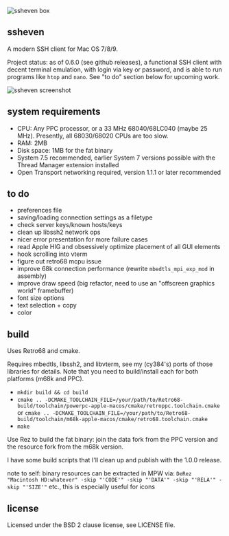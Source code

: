![ssheven box](http://www.cy384.com/media/img/ssheven_box_front_small.png)

ssheven
-------
A modern SSH client for Mac OS 7/8/9.

Project status: as of 0.6.0 (see github releases), a functional SSH client with decent terminal emulation, with login via key or password, and is able to run programs like `htop` and `nano`.  See "to do" section below for upcoming work.

![ssheven screenshot](http://www.cy384.com/media/img/ssheven-0.5.0-screenshot.png)

system requirements
-------------------
* CPU: Any PPC processor, or a 33 MHz 68040/68LC040 (maybe 25 MHz).  Presently, all 68030/68020 CPUs are too slow.
* RAM: 2MB
* Disk space: 1MB for the fat binary
* System 7.5 recommended, earlier System 7 versions possible with the Thread Manager extension installed
* Open Transport networking required, version 1.1.1 or later recommended

to do
-----
* preferences file
* saving/loading connection settings as a filetype
* check server keys/known hosts/keys
* clean up libssh2 network ops
* nicer error presentation for more failure cases
* read Apple HIG and obsessively optimize placement of all GUI elements
* hook scrolling into vterm
* figure out retro68 mcpu issue
* improve 68k connection performance (rewrite `mbedtls_mpi_exp_mod` in assembly)
* improve draw speed (big refactor, need to use an "offscreen graphics world" framebuffer)
* font size options
* text selection + copy
* color

build
-----
Uses Retro68 and cmake.

Requires mbedtls, libssh2, and libvterm, see my (cy384's) ports of those libraries for details.  Note that you need to build/install each for both platforms (m68k and PPC).

* `mkdir build && cd build`
* `cmake .. -DCMAKE_TOOLCHAIN_FILE=/your/path/to/Retro68-build/toolchain/powerpc-apple-macos/cmake/retroppc.toolchain.cmake` or `cmake .. -DCMAKE_TOOLCHAIN_FILE=/your/path/to/Retro68-build/toolchain/m68k-apple-macos/cmake/retro68.toolchain.cmake`
* `make`

Use Rez to build the fat binary: join the data fork from the PPC version and the resource fork from the m68k version.

I have some build scripts that I'll clean up and publish with the 1.0.0 release.

note to self: binary resources can be extracted in MPW via: `DeRez "Macintosh HD:whatever" -skip "'CODE'" -skip "'DATA'" -skip "'RELA'" -skip "'SIZE'"` etc., this is especially useful for icons

license
-------
Licensed under the BSD 2 clause license, see LICENSE file.

